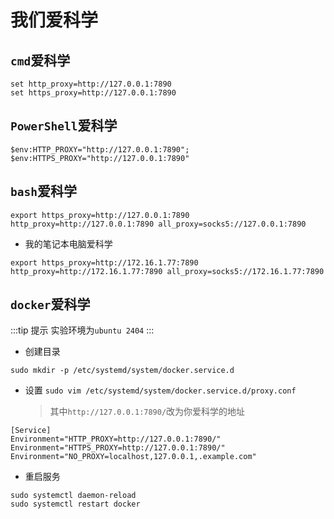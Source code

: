 # 我们爱科学

## `cmd`爱科学

```shell
set http_proxy=http://127.0.0.1:7890
set https_proxy=http://127.0.0.1:7890
```

## `PowerShell`爱科学

```shell
$env:HTTP_PROXY="http://127.0.0.1:7890"; $env:HTTPS_PROXY="http://127.0.0.1:7890"
```

## `bash`爱科学

```shell
export https_proxy=http://127.0.0.1:7890 http_proxy=http://127.0.0.1:7890 all_proxy=socks5://127.0.0.1:7890
```

- 我的笔记本电脑爱科学

```shell
export https_proxy=http://172.16.1.77:7890 http_proxy=http://172.16.1.77:7890 all_proxy=socks5://172.16.1.77:7890
```

## `docker`爱科学

:::tip 提示
实验环境为`ubuntu 2404`
:::

- 创建目录

```shell
sudo mkdir -p /etc/systemd/system/docker.service.d
```

- 设置 `sudo vim /etc/systemd/system/docker.service.d/proxy.conf`

	> 其中`http://127.0.0.1:7890/`改为你爱科学的地址

```shell
[Service]
Environment="HTTP_PROXY=http://127.0.0.1:7890/"
Environment="HTTPS_PROXY=http://127.0.0.1:7890/"
Environment="NO_PROXY=localhost,127.0.0.1,.example.com"
```

- 重启服务

```shell
sudo systemctl daemon-reload
sudo systemctl restart docker
```
